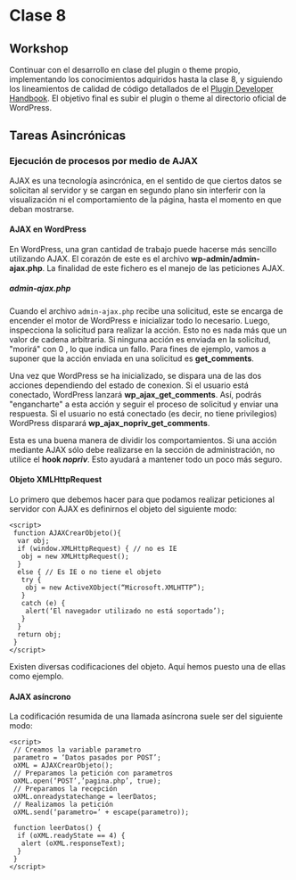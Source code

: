 # Clase 8

[comment]: # (Faltantes:)
[comment]: # ([Conceptos de asincronismo])
[comment]: # ([AJAX con jQuery])

## Workshop

Continuar con el desarrollo en clase del plugin o theme propio, implementando los conocimientos adquiridos hasta la clase 8, y siguiendo los lineamientos de calidad de código detallados de el [Plugin Developer Handbook](https://developer.wordpress.org/plugins/). El objetivo final es subir el plugin o theme al directorio oficial de WordPress.

## Tareas Asincrónicas

### Ejecución de procesos por medio de AJAX

AJAX es una tecnología asincrónica, en el sentido de que ciertos datos se solicitan al servidor y se cargan en segundo plano sin interferir con la visualización ni el comportamiento de la página, hasta el momento en que deban mostrarse.

#### AJAX en WordPress

En WordPress, una gran cantidad de trabajo puede hacerse más sencillo utilizando AJAX. El corazón de este es el archivo **wp-admin/admin-ajax.php**. La finalidad de este fichero es el manejo de las peticiones AJAX.

##### admin-ajax.php

Cuando el archivo `admin-ajax.php` recibe una solicitud, este se encarga de encender el motor de WordPress e inicializar todo lo necesario. Luego, inspecciona la solicitud para realizar la acción. Esto no es nada más que un valor de cadena arbitraria. Si ninguna acción es enviada en la solicitud, "morirá" con 0 , lo que indica un fallo. Para fines de ejemplo, vamos a suponer que la acción enviada en una solicitud es **get_comments**.

Una vez que WordPress se ha inicializado, se dispara una de las dos acciones dependiendo del estado de conexion. Si el usuario está conectado, WordPress lanzará **wp_ajax_get_comments**. Así, podrás "engancharte" a esta acción y seguir el proceso de solicitud y enviar una respuesta. Si el usuario no está conectado (es decir, no tiene privilegios) WordPress disparará **wp_ajax_nopriv_get_comments**.

Esta es una buena manera de dividir los comportamientos. Si una acción mediante AJAX sólo debe realizarse en la sección de administración, no utilice el **hook _nopriv_**. Esto ayudará a mantener todo un poco más seguro.

#### Objeto XMLHttpRequest

Lo primero que debemos hacer para que podamos realizar peticiones al servidor con AJAX es definirnos el objeto del siguiente modo:

```
<script>
 function AJAXCrearObjeto(){
  var obj;
  if (window.XMLHttpRequest) { // no es IE
   obj = new XMLHttpRequest();
  }
  else { // Es IE o no tiene el objeto
   try {
    obj = new ActiveXObject(“Microsoft.XMLHTTP”);
   }
   catch (e) {
    alert(‘El navegador utilizado no está soportado’);
   }
  }
  return obj;
 }
</script>
```

Existen diversas codificaciones del objeto. Aquí hemos puesto una de ellas como ejemplo.

#### AJAX asíncrono

La codificación resumida de una llamada asíncrona suele ser del siguiente modo:

```
<script>
 // Creamos la variable parametro
 parametro = ‘Datos pasados por POST’;
 oXML = AJAXCrearObjeto();
 // Preparamos la petición con parametros
 oXML.open(‘POST’,’pagina.php’, true);
 // Preparamos la recepción
 oXML.onreadystatechange = leerDatos;
 // Realizamos la petición
 oXML.send(‘parametro=’ + escape(parametro));

 function leerDatos() {
  if (oXML.readyState == 4) {
   alert (oXML.responseText);
  }
 }
</script>
```
